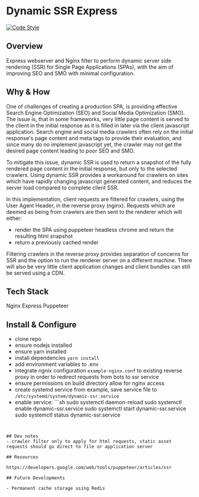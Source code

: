 # Dynamic SSR Express

[![Code Style](https://badgen.net/badge/code%20style/airbnb/ff5a5f)](https://github.com/airbnb/javascript)

## Overview

Express webserver and Nginx filter to perform dynamic server side rendering (SSR) for Single Page Applications (SPAs), with the aim of improving SEO and SMO with minimal configuration.  

## Why & How

One of challenges of creating a production SPA, is providing effective Search Engine Optimization (SEO) and Social Media Optimization (SMO). The issue is, that in some frameworks, very little page content is served to the client in the initial response as it is filled in later via the client javascript application. Search engine and social media crawlers often rely on the initial response's page content and meta tags to provide their evaluation, and since many do no implement javascript yet, the crawler may not get the desired page content leading to poor SEO and SMO.  

To mitigate this issue, dynamic SSR is used to return a snapshot of the fully rendered page content in the initial response, but only to the selected crawlers. Using dynamic SSR provides a workaround for crawlers on sites which have rapidly changing javascript generated content, and reduces the server load compared to complete client SSR.

In this implementation, client requests are filtered for crawlers, using the User Agent Header, in the reverse proxy (nginx). Requests which are deemed as being from crawlers are then sent to the renderer which will either: 
- render the SPA using puppeteer headless chrome and return the resulting html snapshot
- return a previously cached render

Filtering crawlers in the reverse proxy provides separation of concerns for SSR and the option to run the renderer server on a different machine. There will also be very little client application changes and client bundles can still be served using a CDN.

## Tech Stack

Nginx
Express
Puppeteer

## Install & Configure

- clone repo
- ensure nodejs installed
- ensure yarn installed
- install dependencies ```yarn install```
- add environment variables to .env
- integrate ngnix configuration ```example-nginx.conf``` to existing reverse proxy in order to redirect requests from bots to ssr service
- ensure permissions on build directory allow for nginx access
- create systemd service from example, save service file to ```/etc/systemd/system/dynamic-ssr.service```
- enable service: ```sh
  sudo systemctl daemon-reload
	sudo systemctl enable dynamic-ssr.service
	sudo systemctl start dynamic-ssr.service
	sudo systemctl status dynamic-ssr.service
```


## Dev notes
- crawler filter only to apply for html requests, static asset requests should go direct to file or application server

## Resources

https://developers.google.com/web/tools/puppeteer/articles/ssr

## Future Developments

- Permanent cache storage using Redis
